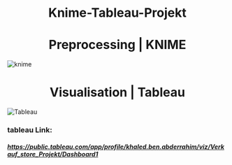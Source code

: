 <h1 align="center" width="100%"  >
    Knime-Tableau-Projekt
</h1>

<h1 align="center" width="100%"  >
    Preprocessing | KNIME
</h1>

![knime](https://user-images.githubusercontent.com/74714706/169075986-1f0a3353-131f-4ef0-99a5-8a66c7a78b07.jpg)


<h1 align="center" width="100%"  >
    Visualisation | Tableau
</h1>

![Tableau](https://user-images.githubusercontent.com/74714706/169075996-9351c73f-d142-46a8-8cb6-f4187a98f25c.jpg)


### tableau Link: 
##### https://public.tableau.com/app/profile/khaled.ben.abderrahim/viz/Verkauf_store_Projekt/Dashboard1
